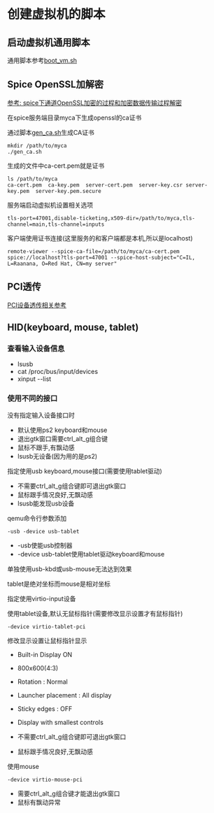 # 创建虚拟机的脚本

## 启动虚拟机通用脚本

通用脚本参考[boot_vm.sh](boot_vm.sh)

## Spice OpenSSL加解密

[参考: spice下通道OpenSSL加密的过程和加密数据传输过程解密](https://blog.csdn.net/hubbybob1/article/details/54586249)

在spice服务端目录myca下生成openssl的ca证书

通过脚本[gen_ca.sh](gen_ca.sh)生成CA证书

	mkdir /path/to/myca
	./gen_ca.sh

生成的文件中ca-cert.pem就是证书

	ls /path/to/myca
	ca-cert.pem  ca-key.pem  server-cert.pem  server-key.csr server-key.pem  server-key.pem.secure

服务端启动虚拟机设置相关选项

	tls-port=47001,disable-ticketing,x509-dir=/path/to/myca,tls-channel=main,tls-channel=inputs

客户端使用证书连接(这里服务的和客户端都是本机,所以是localhost)

	remote-viewer --spice-ca-file=/path/to/myca/ca-cert.pem spice://localhost?tls-port=47001 --spice-host-subject="C=IL, L=Raanana, O=Red Hat, CN=my server"

## PCI透传

[PCI设备透传相关参考](pci_passthrough.md)

## HID(keyboard, mouse, tablet)

### 查看输入设备信息

- lsusb
- cat /proc/bus/input/devices
- xinput --list

### 使用不同的接口

没有指定输入设备接口时

- 默认使用ps2 keyboard和mouse
- 退出gtk窗口需要ctrl_alt_g组合键
- 鼠标不跟手,有飘动感
- lsusb无设备(因为用的是ps2)

指定使用usb keyboard,mouse接口(需要使用tablet驱动)

- 不需要ctrl_alt_g组合键即可退出gtk窗口
- 鼠标跟手情况良好,无飘动感
- lsusb能发现usb设备

qemu命令行参数添加

	-usb -device usb-tablet

- -usb使能usb控制器
- -device usb-tablet使用tablet驱动keyboard和mouse

单独使用usb-kbd或usb-mouse无法达到效果

tablet是绝对坐标而mouse是相对坐标

指定使用virtio-input设备

使用tablet设备,默认无鼠标指针(需要修改显示设置才有鼠标指针)

	-device virtio-tablet-pci

修改显示设置让鼠标指针显示

- Built-in Display ON
- 800x600(4:3)
- Rotation : Normal
- Launcher placement : All display
- Sticky edges : OFF
- Display with smallest controls

- 不需要ctrl_alt_g组合键即可退出gtk窗口
- 鼠标跟手情况良好,无飘动感

使用mouse

	-device virtio-mouse-pci

- 需要ctrl_alt_g组合键才能退出gtk窗口
- 鼠标有飘动异常
